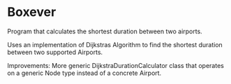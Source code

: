 # Boxever
Program that calculates the shortest duration between two airports.

Uses an implementation of Dijkstras Algorithm to find the shortest duration between two supported Airports.

Improvements: More generic DijkstraDurationCalculator class that operates on a generic Node type instead of a concrete Airport. 